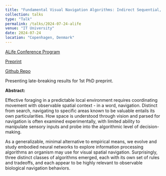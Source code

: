 ```yaml
---
title: "Fundamental Visual Navigation Algorithms: Indirect Sequential, Biased Diffusive, & Direct Pathing"
collection: talks
type: "Talk"
permalink: /talks/2024-07-24-alife
venue: "IT University"
date: 2024-07-24
location: "Copenhagen, Denmark"
---
```


[ALife Conference Program](https://2024.alife.org/detailed_program.html)

[Preprint](https://arxiv.org/abs/2407.13535)

[Github Repo](https://github.com/pgovoni21/vis-nav-abm)

Presenting late-breaking results for 1st PhD preprint.

<b>Abstract:</b>

Effective foraging in a predictable local environment requires coordinating movement with observable spatial context - in a word, navigation. Distinct from search, navigating to specific areas known to be valuable entails its own particularities. How space is understood through vision and parsed for navigation is often examined experimentally, with limited ability to manipulate sensory inputs and probe into the algorithmic level of decision-making.

As a generalizable, minimal alternative to empirical means, we evolve and study embodied neural networks to explore information processing algorithms an organism may use for visual spatial navigation. Surprisingly, three distinct classes of algorithms emerged, each with its own set of rules and tradeoffs, and each appear to be highly relevant to observable biological navigation behaviors.